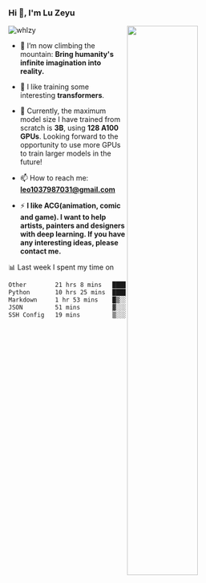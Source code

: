 ### Hi 👋, I'm Lu Zeyu

<img src="https://komarev.com/ghpvc/?username=whlzy&label=Profile%20views&color=0e75b6&style=flat" alt="whlzy" />
<img align="right" width="53%" src="https://github-readme-stats.vercel.app/api?username=whlzy&show_icons=true">

- 🔭 I’m now climbing the mountain: **Bring humanity's infinite imagination into reality.**

- 🌄 I like training some interesting **transformers**.

- 🌠 Currently, the maximum model size I have trained from scratch is **3B**, using **128 A100 GPUs**. Looking forward to the opportunity to use more GPUs to train larger models in the future!

- 📫 How to reach me: **leo1037987031@gmail.com**

- ⚡ **I like ACG(animation, comic and game). I want to help artists, painters and designers with deep learning. If you have any interesting ideas, please contact me.**

📊 Last week I spent my time on

<!--START_SECTION:waka-->

```txt
Other        21 hrs 8 mins   ███████████████░░░░░░░░░░   60.43 %
Python       10 hrs 25 mins  ███████▒░░░░░░░░░░░░░░░░░   29.82 %
Markdown     1 hr 53 mins    █▒░░░░░░░░░░░░░░░░░░░░░░░   05.40 %
JSON         51 mins         ▓░░░░░░░░░░░░░░░░░░░░░░░░   02.46 %
SSH Config   19 mins         ▒░░░░░░░░░░░░░░░░░░░░░░░░   00.91 %
```

<!--END_SECTION:waka-->

